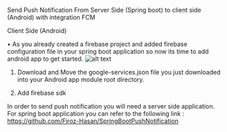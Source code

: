 Send Push Notification From Server Side (Spring boot) to client side (Android) with integration FCM

Client Side (Android)


•	As you already created a firebase project and added firebase configuration file in
your spring boot application so now its time to add android app to get started.
 ![alt text](
  https://github.com/FirozHasan007/AndroidPushNotification/blob/master/androidfirebasecreate.PNG
  )
1) Download and Move the google-services.json file you just downloaded into your Android app module root directory.

2) Add firebase sdk

In order to send push notification you will need a server side application.
For spring boot application you can refer to the following link : https://github.com/Firoz-Hasan/SpringBootPushNotification

